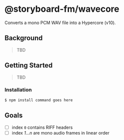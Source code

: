 # @storyboard-fm/wavecore
Converts a mono PCM WAV file into a Hypercore (v10).

## Background
> TBD
## Getting Started
> TBD
### Installation

```sh
$ npm install command goes here
```

## Goals
- [ ] index `0` contains RIFF headers
- [ ] index *1...n* are mono audio frames in linear order
